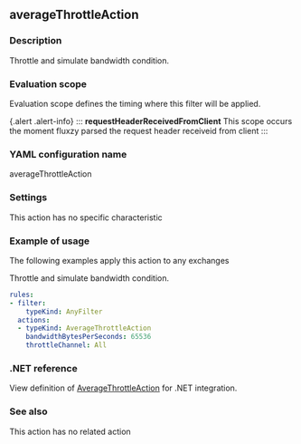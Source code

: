 ## averageThrottleAction

### Description

Throttle and simulate bandwidth condition.

### Evaluation scope

Evaluation scope defines the timing where this filter will be applied. 

{.alert .alert-info}
:::
**requestHeaderReceivedFromClient** This scope occurs the moment fluxzy parsed the request header receiveid from client
:::

### YAML configuration name

averageThrottleAction

### Settings

This action has no specific characteristic

### Example of usage

The following examples apply this action to any exchanges

Throttle and simulate bandwidth condition.

```yaml
rules:
- filter:
    typeKind: AnyFilter
  actions:
  - typeKind: AverageThrottleAction
    bandwidthBytesPerSeconds: 65536
    throttleChannel: All
```



### .NET reference

View definition of [AverageThrottleAction](https://docs.fluxzy.io/api/Fluxzy.Rules.Actions.AverageThrottleAction.html) for .NET integration.

### See also

This action has no related action

